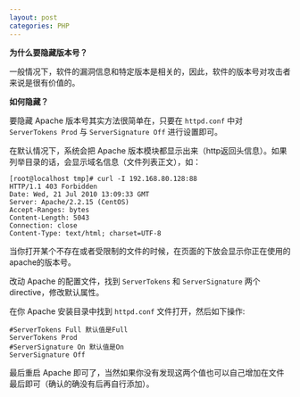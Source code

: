 ```yaml
---
layout: post
categories: PHP
---
```


**为什么要隐藏版本号？**

一般情况下，软件的漏洞信息和特定版本是相关的，因此，软件的版本号对攻击者来说是很有价值的。

**如何隐藏？**

要隐藏 Apache 版本号其实方法很简单在，只要在 `httpd.conf` 中对 `ServerTokens Prod` 与 `ServerSignature Off` 进行设置即可。

在默认情况下，系统会把 Apache 版本模块都显示出来（http返回头信息）。如果列举目录的话，会显示域名信息（文件列表正文），如：

```
[root@localhost tmp]# curl -I 192.168.80.128:88 
HTTP/1.1 403 Forbidden 
Date: Wed, 21 Jul 2010 13:09:33 GMT 
Server: Apache/2.2.15 (CentOS) 
Accept-Ranges: bytes 
Content-Length: 5043 
Connection: close 
Content-Type: text/html; charset=UTF-8
```

当你打开某个不存在或者受限制的文件的时候，在页面的下放会显示你正在使用的apache的版本号。

改动 Apache 的配置文件，找到 `ServerTokens` 和 `ServerSignature` 两个 directive，修改默认属性。

在你 Apache 安装目录中找到 `httpd.conf` 文件打开，然后如下操作:

```
#ServerTokens Full 默认值是Full 
ServerTokens Prod 
#ServerSignature On 默认值是On 
ServerSignature Off 
```

最后重启 Apache 即可了，当然如果你没有发现这两个值也可以自己增加在文件最后即可（确认的确没有后再自行添加）。